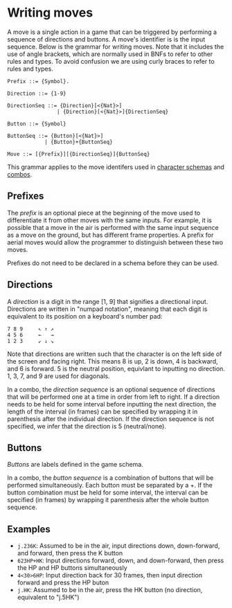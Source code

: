 # Writing moves

A move is a single action in a game that can be triggered by performing a sequence of directions and buttons. A move's identifier is is the input sequence. Below is the grammar for writing moves. Note that it includes the use of angle brackets, which are normally used in BNFs to refer to other rules and types. To avoid confusion we are using curly braces to refer to rules and types.

```
Prefix ::= {Symbol}.

Direction ::= {1-9}

DirectionSeq ::= {Direction}[<{Nat}>]
                | {Direction}[<{Nat}>]{DirectionSeq}

Button ::= {Symbol}

ButtonSeq ::= {Button}[<{Nat}>]
            | {Button}+{ButtonSeq}

Move ::= [{Prefix}][{DirectionSeq}]{ButtonSeq}
```

This grammar applies to the move identifers used in [character schemas](schemas.md) and [combos](combos.md).


## Prefixes

The _prefix_ is an optional piece at the beginning of the move used to differentiate it from other moves with the same inputs. For example, it is possible that a move in the air is performed with the same input sequence as a move on the ground, but has different frame properties. A prefix for aerial moves would allow the programmer to distinguish between these two moves.

Prefixes do not need to be declared in a schema before they can be used.


## Directions

A _direction_ is a digit in the range [1, 9] that signifies a directional input. Directions are written in "numpad notation", meaning that each digit is equivalent to its position on a keyboard's number pad:

```
7 8 9     ↖ ↑ ↗
4 5 6     ←   →
1 2 3     ↙ ↓ ↘ 
```

Note that directions are written such that the character is on the left side of the screen and facing right. This means 8 is up, 2 is down, 4 is backward, and 6 is forward. 5 is the neutral position, equivlant to inputting no direction. 1, 3, 7, and 9 are used for diagonals.

In a combo, the _direction sequence_ is an optional sequence of directions that will be performed one at a time in order from left to right. If a direction needs to be held for some interval before inputting the next direction, the length of the interval (in frames) can be specified by wrapping it in parenthesis after the individual direction. If the direction sequence is not specified, we infer that the direction is 5 (neutral/none).


## Buttons

_Buttons_ are labels defined in the game schema.

In a combo, the _button sequence_ is a combination of buttons that will be performed simultaneously. Each button must be separated by a +. If the button combination must be held for some interval, the interval can be specified (in frames) by wrapping it parenthesis after the whole button sequence.


## Examples

- `j.236K`: Assumed to be in the air, input directions down, down-forward, and forward, then press the K button
- `623HP+HK`: Input directions forward, down, and down-forward, then press the HP and HP buttons simultaneously
- `4<30>6HP`: Input direction back for 30 frames, then input direction forward and press the HP buton
- `j.HK`: Assumed to be in the air, press the HK button (no direction, equivalent to "j.5HK")
